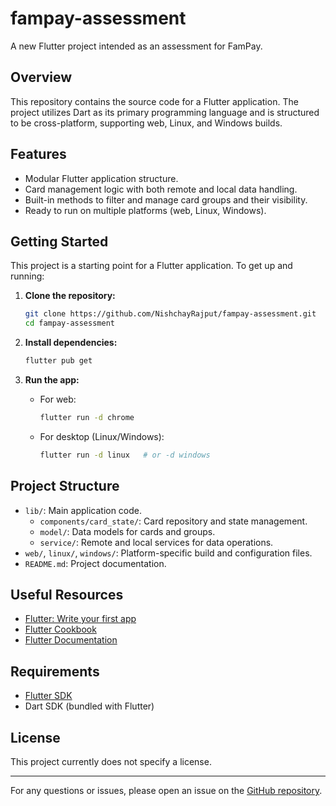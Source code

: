 # fampay-assessment

A new Flutter project intended as an assessment for FamPay.

## Overview

This repository contains the source code for a Flutter application. The project utilizes Dart as its primary programming language and is structured to be cross-platform, supporting web, Linux, and Windows builds.

## Features

- Modular Flutter application structure.
- Card management logic with both remote and local data handling.
- Built-in methods to filter and manage card groups and their visibility.
- Ready to run on multiple platforms (web, Linux, Windows).

## Getting Started

This project is a starting point for a Flutter application. To get up and running:

1. **Clone the repository:**
   ```sh
   git clone https://github.com/NishchayRajput/fampay-assessment.git
   cd fampay-assessment
   ```

2. **Install dependencies:**
   ```sh
   flutter pub get
   ```

3. **Run the app:**
    - For web:
      ```sh
      flutter run -d chrome
      ```
    - For desktop (Linux/Windows):
      ```sh
      flutter run -d linux   # or -d windows
      ```

## Project Structure

- `lib/`: Main application code.
    - `components/card_state/`: Card repository and state management.
    - `model/`: Data models for cards and groups.
    - `service/`: Remote and local services for data operations.
- `web/`, `linux/`, `windows/`: Platform-specific build and configuration files.
- `README.md`: Project documentation.

## Useful Resources

- [Flutter: Write your first app](https://docs.flutter.dev/get-started/codelab)
- [Flutter Cookbook](https://docs.flutter.dev/cookbook)
- [Flutter Documentation](https://docs.flutter.dev/)

## Requirements

- [Flutter SDK](https://flutter.dev/docs/get-started/install)
- Dart SDK (bundled with Flutter)

## License

This project currently does not specify a license.

---

For any questions or issues, please open an issue on the [GitHub repository](https://github.com/NishchayRajput/fampay-assessment).